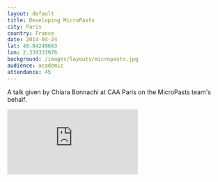 ```yaml
---
layout: default
title: Developing MicroPasts
city: Paris
country: France
date: 2014-04-24
lat: 48.84249663
lon: 2.339331976
background: /images/layouts/micropasts.jpg
audience: academic
attendance: 45
---
```


A talk given by Chiara Bonnachi at CAA Paris on the MicroPasts team's behalf.

<div class="embed-responsive embed-responsive-4by3 mb-3">
<iframe src="https://docs.google.com/presentation/d/e/2PACX-1vTJcjiTRRbYEHCCdDRQIzLXJiGsORbeG9I7DeP-_4RwCJ6XtC_QEbF5CwO9Txs8CTQ1ZD8_lS7kwkAT/embed?start=false&loop=false&delayms=3000" frameborder="0" class="embed-responsive-item" allowfullscreen="true" mozallowfullscreen="true" webkitallowfullscreen="true"></iframe>
</div>
